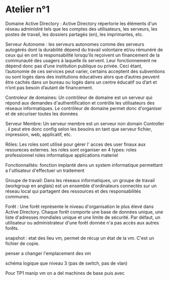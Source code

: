 
# Atelier n°1

Domaine Active Directory : Active Directory répertorie les éléments d'un réseau administré tels que les comptes des utilisateurs, les serveurs, les postes de travail,
les dossiers partagés (en), les imprimantes, etc.

Serveur Autonome : les serveurs autonomes comme des serveurs autogérés dont la durabilité dépend du travail volontaire et/ou rémunéré de ceux qui en ont la responsabilité 
lorsqu’ils reçoivent un financement de la communauté des usagers à laquelle ils servent. Leur fonctionnement ne dépend donc pas d’une institution publique ou privée.
Ceci étant, l’autonomie de ces services peut varier, certains acceptent des subventions ou sont logés dans des institutions éducatives alors que d’autres peuvent être cachés 
dans un bureau ou logés dans un centre éducatif ou d’art et n’ont pas besoin d’autant de financement.

Controleur de domaines: Un contrôleur de domaine est un serveur qui répond aux demandes d'authentification et contrôle les utilisateurs des réseaux informatiques. 
Le contrôleur de domaine permet donc d'organiser et de sécuriser toutes les données

Serveur Membre: Un serveur membre est un serveur  non domain Controller . il peut etre donc config selon les besoins en tant que serveur fichier, impression, web, applicatif, etc.

Rôles: Les roles sont utilisé pour gérer l' acces des user finaux aux resoureces externes.
les roles sont organiser en 4 types:
  roles professionnel
  roles informatique
  applications
  materiel

Fonctionnalités: fonction implanté dens un system informatique permettant a l'utlisateur d'effectuer un traitement

Groupe de travail: Dans les réseaux informatiques, un groupe de travail (workgroup en anglais) est un ensemble d'ordinateurs connectés sur un réseau local qui partagent des 
ressources et des responsabilités communes.

Forêt : Une forêt représente le niveau d'organisation le plus élevé dans Active Directory.
Chaque forêt comporte une base de données unique, une liste d'adresses mondiales unique et une limite de sécurité. Par défaut, un utilisateur ou administrateur d'une forêt 
donnée n'a pas accès aux autres forêts.

snapshot : etat des lieu vm, permet de récup un état de la vm. C'est un fichier de copie.

penser a changer l'emplacement des vm

schéma logique que niveau 3 (pas de switch, pas de vlan)

Pour TP1 manip vm
on a del machines de base puis avec 
